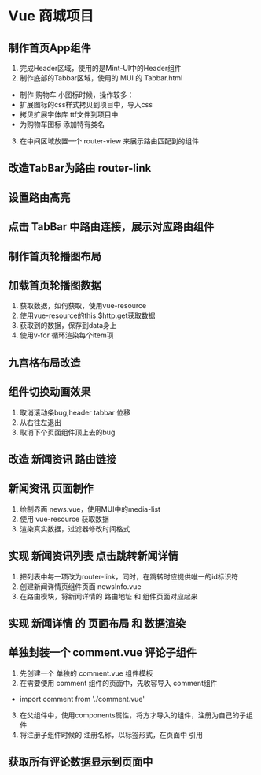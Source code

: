 #  Vue 商城项目
##  制作首页App组件
1. 完成Header区域，使用的是Mint-UI中的Header组件
2. 制作底部的Tabbar区域，使用的 MUI 的 Tabbar.html
 + 制作 购物车 小图标时候，操作较多：
 + 扩展图标的css样式拷贝到项目中，导入css
 + 拷贝扩展字体库 ttf文件到项目中
 + 为购物车图标 添加特有类名
3. 在中间区域放置一个 router-view 来展示路由匹配到的组件

##  改造TabBar为路由 router-link

##  设置路由高亮

##  点击 TabBar 中路由连接，展示对应路由组件

##  制作首页轮播图布局

##  加载首页轮播图数据
1.  获取数据，如何获取，使用vue-resource
2.  使用vue-resource的this.$http.get获取数据
3.  获取到的数据，保存到data身上
4.  使用v-for 循环渲染每个item项

##  九宫格布局改造

##  组件切换动画效果
1.  取消滚动条bug,header tabbar 位移
2.  从右往左退出
3.  取消下个页面组件顶上去的bug

## 改造 新闻资讯 路由链接

## 新闻资讯 页面制作
1. 绘制界面 news.vue，使用MUI中的media-list
2. 使用 vue-resource 获取数据
3. 渲染真实数据，过滤器修改时间格式

## 实现 新闻资讯列表 点击跳转新闻详情
1. 把列表中每一项改为router-link，同时，在跳转时应提供唯一的id标识符
2. 创建新闻详情页组件页面 newsInfo.vue
3. 在路由模块，将新闻详情的 路由地址 和 组件页面对应起来


## 实现 新闻详情 的 页面布局 和 数据渲染

## 单独封装一个 comment.vue 评论子组件
1. 先创建一个 单独的 comment.vue 组件模板
2. 在需要使用 comment 组件的页面中，先收容导入 comment组件
+ import comment from './comment.vue'
3. 在父组件中，使用components属性，将方才导入的组件，注册为自己的子组件
4. 将注册子组件时候的 注册名称，以标签形式，在页面中 引用

## 获取所有评论数据显示到页面中

